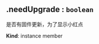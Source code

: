 <a name="module_miot/Device--module.exports..IDevice+needUpgrade"></a>

## .needUpgrade : <code>boolean</code>
是否有固件更新，为了显示小红点

**Kind**: instance member  
